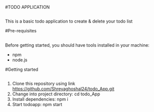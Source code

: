 #TODO APPLICATION
##
This is a basic todo application to create & delete your todo list

#Pre-requisites
##
Before getting started, you should have tools installed in your machine:
 - npm
 - node.js
 
#Getting started
##
1. Clone this repository using link https://github.com/Shreyaghoshal24/todo_App.git
2. Change into project directory: cd todo_App
3. Install dependencies: npm i
4. Start todoapp: npm start
